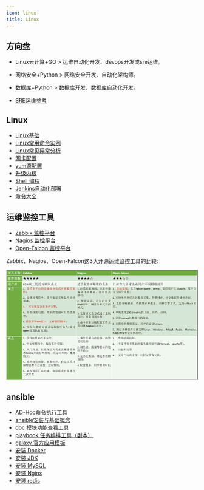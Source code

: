 ```yaml
---
icon: linux
title: Linux
---
```


## 方向盘

- Linux云计算+GO > 运维自动化开发、devops开发或sre运维。
- 网络安全+Python > 网络安全开发、自动化架构师。
- 数据库+Python > 数据库开发、数据库自动化开发。

- [SRE运维参考](https://zhuanlan.zhihu.com/p/536895461?utm_id=0)


## Linux

- [Linux基础](./basis/basis.md)
- [Linux常用命令实例](./command-examples.md)
- [Linux常见异常分析](./exception-analysis.md)
- [网卡配置](./network.md)
- [yum源配置](./yum-repo.md)
- [升级内核](./update-kernel.md)
- [Shell 编程](./shell.md)
- [Jenkins自动化部署](./jenkins.md)
- [命令大全](./basis/command.md)


## 运维监控工具

- [Zabbix 监控平台](./monitoringtools/zabbix.md)
- [Nagios 监控平台](./monitoringtools/nagios.md)
- [Open-Falcon 监控平台](./monitoringtools/open-falcon.md)

Zabbix、Nagios、Open-Falcon这3大开源运维监控工具的比较:

![](./linux.assets/true-image-20221005131625384.png)




## ansible

- [AD-Hoc命令执行工具](./ansible/ansible.md)
- [ansible安装与基础概念](./ansible/ansible-basis.md)
- [doc 模块功能查看工具](./ansible/ansible-doc.md)
- [playbook 任务编排工具（剧本）](./ansible/ansible-playbook.md)
- [galaxy 官方应用模板](./ansible/ansible-galaxy.md)
- [安装 Docker](./ansible/ansible-docker.md)
- [安装 JDK](./ansible/ansible-jdk.md)
- [安装 MySQL](./ansible/ansible-mysql.md)
- [安装 Nginx](./ansible/ansible-nginx.md)
- [安装 redis](./ansible/ansible-redis.md)
